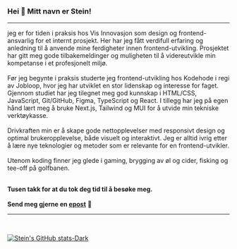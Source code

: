 ### Hei 👋 Mitt navn er Stein!

<hr>
jeg er for tiden i praksis hos Vis Innovasjon som design og frontend-ansvarlig for et internt prosjekt. Her har jeg fått verdifull erfaring og anledning til å anvende mine ferdigheter innen frontend-utvikling. Prosjektet har gitt meg gode tilbakemeldinger og muligheten til å videreutvikle min kompetanse i et profesjonelt miljø.

<br>
<br>
Før jeg begynte i praksis studerte jeg frontend-utvikling hos Kodehode i regi av Jobloop, hvor jeg har utviklet en stor lidenskap og interesse for faget. Gjennom studiet har jeg tilegnet meg god kunnskap i HTML/CSS, JavaScript, Git/GitHub, Figma, TypeScript og React. I tillegg har jeg på egen hånd lært meg å bruke Next.js, Tailwind og MUI for å utvide min tekniske verktøykasse.

<br>
<br>
Drivkraften min er å skape gode nettopplevelser med responsivt design og optimal brukeropplevelse, både visuelt og interaktivt. Jeg er alltid ivrig etter å lære nye teknologier og metoder som er relevante for en frontend-utvikler.
<br>
<br>
Utenom koding finner jeg glede i gaming, brygging av øl og cider, fisking og tee-off på golfbanen.
<br>
<br>

**Tusen takk for at du tok deg tid til å besøke meg.**
<br>
<br>
**Send meg gjerne en [epost](mailto:steinb06.kodehode@gmail.com)** 🙂
<br>
<hr>
<br>

[![Stein's GitHub stats-Dark](https://github-readme-stats.vercel.app/api?username=Stein-B06&show_icons=true&theme=tokyonight#gh-dark-mode-only)](https://github.com/Stein-B06/github-readme-stats#gh-dark-mode-only)
<!---
Stein-B06/Stein-B06 is a ✨ special ✨ repository because its `README.md` (this file) appears on your GitHub profile.
You can click the Preview link to take a look at your changes.
--->
